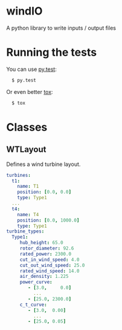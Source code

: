 # windIO
A python library to write inputs / output files

# Running the tests
You can use [py.test](http://pytest.org/latest/):

```bash
  $ py.test
```

Or even better [tox](https://testrun.org/tox/latest/):
```bash
  $ tox
```

# Classes
## WTLayout
Defines a wind turbine layout.

```yaml
turbines:
  t1:
    name: T1
    position: [0.0, 0.0]
    type: Type1
  ...
  t4:
    name: T4
    position: [0.0, 1000.0]
    type: Type1
turbine_types:
  Type1:
     hub_height: 65.0
     rotor_diameter: 92.6
     rated_power: 2300.0
     cut_in_wind_speed: 4.0
     cut_out_wind_speed: 25.0
     rated_wind_speed: 14.0
     air_density: 1.225
     power_curve:
        - [3.0,     0.0]
          ...
        - [25.0, 2300.0]
     c_t_curve:
        - [3.0,  0.00]
          ...
        - [25.0, 0.05]

```

